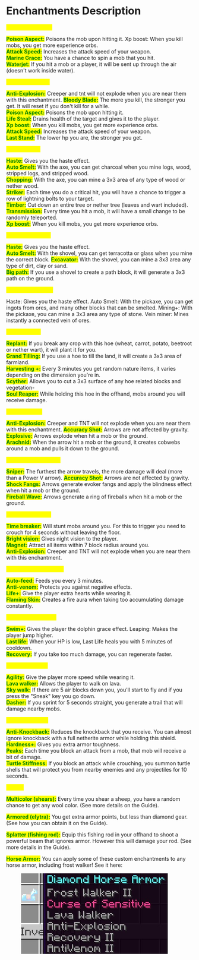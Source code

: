 # Enchantments Description

<mark style="color:yellow;">**FOR THE TRIDENT**</mark>

<mark style="color:green;">**Poison Aspect:**</mark> Poisons the mob upon hitting it. Xp boost: When you kill mobs, you get more experience orbs. \
<mark style="color:green;">**Attack Speed:**</mark> Increases the attack speed of your weapon. \
<mark style="color:green;">**Marine Grace:**</mark> You have a chance to spin a mob that you hit. \
<mark style="color:green;">**Waterjet:**</mark> If you hit a mob or a player, it will be sent up through the air (doesn't work inside water).

<mark style="color:yellow;">**FOR THE SWORD**</mark>

<mark style="color:green;">**Anti-Explosion:**</mark> Creeper and tnt will not explode when you are near them with this enchantment. <mark style="color:green;">**Bloody Blade:**</mark> The more you kill, the stronger you get. It will reset if you don't kill for a while. \
<mark style="color:green;">**Poison Aspect:**</mark> Poisons the mob upon hitting it. \
<mark style="color:green;">**Life Steal:**</mark> Drains health of the target and gives it to the player. \
<mark style="color:green;">**Xp boost:**</mark> When you kill mobs, you get more experience orbs. \
<mark style="color:green;">**Attack Speed:**</mark> Increases the attack speed of your weapon. \
<mark style="color:green;">**Last Stand:**</mark> The lower hp you are, the stronger you get.

<mark style="color:yellow;">**FOR THE AXE**</mark>

<mark style="color:green;">**Haste:**</mark> Gives you the haste effect. \
<mark style="color:green;">**Auto Smelt:**</mark> With the axe, you can get charcoal when you mine logs, wood, stripped logs, and stripped wood. \
<mark style="color:green;">**Chopping:**</mark> With the axe, you can mine a 3x3 area of any type of wood or nether wood. \
<mark style="color:green;">**Striker:**</mark> Each time you do a critical hit, you will have a chance to trigger a row of lightning bolts to your target. \
<mark style="color:green;">**Timber:**</mark> Cut down an entire tree or nether tree (leaves and wart included). \
<mark style="color:green;">**Transmission:**</mark> Every time you hit a mob, it will have a small change to be randomly teleported. \
<mark style="color:green;">**Xp boost:**</mark> When you kill mobs, you get more experience orbs.

<mark style="color:yellow;">**FOR THE SHOVEL**</mark>

<mark style="color:green;">**Haste:**</mark> Gives you the haste effect. \
<mark style="color:green;">**Auto Smelt:**</mark> With the shovel, you can get terracotta or glass when you mine the correct block. <mark style="color:green;">**Excavator:**</mark> With the shovel, you can mine a 3x3 area any type of dirt, clay or sand. \
<mark style="color:green;">**Big path:**</mark> If you use a shovel to create a path block, it will generate a 3x3 path on the ground.

<mark style="color:yellow;">**FOR THE PICKAXE**</mark>

Haste: Gives you the haste effect. Auto Smelt: With the pickaxe, you can get ingots from ores, and many other blocks that can be smelted. Mining+: With the pickaxe, you can mine a 3x3 area any type of stone. Vein miner: Mines instantly a connected vein of ores.

<mark style="color:yellow;">**FOR THE HOE**</mark>

<mark style="color:green;">**Replant:**</mark> If you break any crop with this hoe (wheat, carrot, potato, beetroot or nether wart), it will plant it for you. \
<mark style="color:green;">**Grand Tilling:**</mark> If you use a hoe to till the land, it will create a 3x3 area of farmland. \
<mark style="color:green;">**Harvesting +:**</mark> Every 3 minutes you get random nature items, it varies depending on the dimension you're in. \
<mark style="color:green;">**Scyther:**</mark> Allows you to cut a 3x3 surface of any hoe related blocks and vegetation- \
<mark style="color:green;">**Soul Reaper:**</mark> While holding this hoe in the offhand, mobs around you will receive damage.

<mark style="color:yellow;">**FOR THE BOW**</mark>

<mark style="color:green;">**Anti-Explosion:**</mark> Creeper and TNT will not explode when you are near them with this enchantment. <mark style="color:green;">**Accuracy Shot:**</mark> Arrows are not affected by gravity. \
<mark style="color:green;">**Explosive:**</mark> Arrows explode when hit a mob or the ground. \
<mark style="color:green;">**Arachnid:**</mark> When the arrow hit a mob or the ground, it creates cobwebs around a mob and pulls it down to the ground.

<mark style="color:yellow;">**FOR THE CROSSBOW**</mark>

<mark style="color:green;">**Sniper:**</mark> The furthest the arrow travels, the more damage will deal (more than a Power V arrow). <mark style="color:green;">**Accuracy Shot:**</mark> Arrows are not affected by gravity. \
<mark style="color:green;">**Shock Fangs:**</mark> Arrows generate evoker fangs and apply the blindness effect when hit a mob or the ground. \
<mark style="color:green;">**Fireball Wave:**</mark> Arrows generate a ring of fireballs when hit a mob or the ground.

<mark style="color:yellow;">**FOR THE HELMET**</mark>

<mark style="color:green;">**Time breaker:**</mark> Will stunt mobs around you. For this to trigger you need to crouch for 4 seconds without leaving the floor. \
<mark style="color:green;">**Bright vision:**</mark> Gives night vision to the player. \
<mark style="color:green;">**Magnet:**</mark> Attract all items within 7 block radius around you. \
<mark style="color:green;">**Anti-Explosion:**</mark> Creeper and TNT will not explode when you are near them with this enchantment.

<mark style="color:yellow;">**FOR THE CHESTPLATE**</mark>

<mark style="color:green;">**Auto-feed:**</mark> Feeds you every 3 minutes. \
<mark style="color:green;">**Anti-venom:**</mark> Protects you against negative effects. \
<mark style="color:green;">**Life+:**</mark> Give the player extra hearts while wearing it. \
<mark style="color:green;">**Flaming Skin:**</mark> Creates a fire aura when taking too accumulating damage constantly.

<mark style="color:yellow;">**FOR THE LEGGINGS**</mark>

<mark style="color:green;">**Swim+:**</mark> Gives the player the dolphin grace effect. Leaping: Makes the player jump higher. \
<mark style="color:green;">**Last life:**</mark> When your HP is low, Last Life heals you with 5 minutes of cooldown. \
<mark style="color:green;">**Recovery:**</mark> If you take too much damage, you can regenerate faster.

<mark style="color:yellow;">**FOR THE BOOTS**</mark>

<mark style="color:green;">**Agility:**</mark> Give the player more speed while wearing it. \
<mark style="color:green;">**Lava walker:**</mark> Allows the player to walk on lava. \
<mark style="color:green;">**Sky walk:**</mark> If there are 5 air blocks down you, you'll start to fly and if you press the "Sneak" key you go down. \
<mark style="color:green;">**Dasher:**</mark> If you sprint for 5 seconds straight, you generate a trail that will damage nearby mobs.

<mark style="color:yellow;">**FOR THE SHIELD**</mark>

<mark style="color:green;">**Anti-Knockback:**</mark> Reduces the knockback that you receive. You can almost ignore knockback with a full netherite armor while holding this shield. \
<mark style="color:green;">**Hardness+:**</mark> Gives you extra armor toughness. \
<mark style="color:green;">**Peaks:**</mark> Each time you block an attack from a mob, that mob will receive a bit of damage. \
<mark style="color:green;">**Turtle Stiffness:**</mark> If you block an attack while crouching, you summon turtle shells that will protect you from nearby enemies and any projectiles for 10 seconds.

<mark style="color:yellow;">**EXTRA**</mark>

<mark style="color:green;">**Multicolor (shears):**</mark> Every time you shear a sheep, you have a random chance to get any wool color. (See more details on the Guide).

<mark style="color:green;">**Armored (elytra):**</mark> You get extra armor points, but less than diamond gear. (See how you can obtain it on the Guide).

<mark style="color:green;">**Splatter (fishing rod):**</mark> Equip this fishing rod in your offhand to shoot a powerful beam that ignores armor. However this will damage your rod. (See more details in the Guide).

<mark style="color:green;">**Horse Armor:**</mark> You can apply some of these custom enchantments to any horse armor, including frost walker! See it here:

<figure><img src="../../.gitbook/assets/horse-enchantment.jpg" alt=""><figcaption></figcaption></figure>
